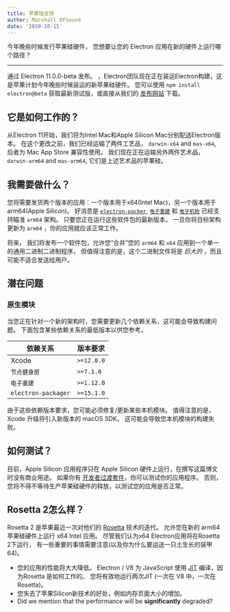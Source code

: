 ```yaml
---
title: 苹果硅支持
author: Marshall OfSound
date: '2020-10-15'
---
```


今年晚些时候发行苹果硅硬件， 您想要让您的 Electron 应用在新的硬件上运行哪个路径？

---

通过 Electron 11.0.0-beta 发布。 ，Electron团队现在正在装运Electron构建，这是苹果计划今年晚些时候装运的新苹果硅硬件。 您可以使用 `npm install electron@beta` 获取最新测试版，或直接从我们的 [发布网站](https://electronjs.org/releases/stable) 下载。

## 它是如何工作的？

从Electron 11开始，我们将为Intel Mac和Apple Silicon Mac分别配送Electron版本。 在这个更改之前，我们已经运输了两件工艺品， `darwin-x64` and `mas-x64`, 后者为 Mac App Store 兼容性使用。 我们现在正在运输另外两件艺术品， `darwin-arm64` and `mas-arm64`, 它们是上述艺术品的苹果硅。

## 我需要做什么？

您将需要发货两个版本的应用：一个版本用于x64(Intel Mac)，另一个版本用于arm64(Apple Silicon)。 好消息是 [`electron-packer`](https://github.com/electron/electron-packager/), [`电子重建`](https://github.com/electron/electron-rebuild/) 和 [`电子机枪`](https://github.com/electron-userland/electron-forge/) 已经支持瞄准 `arm64` 架构。 只要您正在运行这些软件包的最新版本， 一旦你将目标架构更新为 `arm64` ，你的应用就应该正常工作。

将来， 我们将发布一个软件包，允许您“合并”您的 `arm64` 和 `x64` 应用到一个单一的通用二进制二进制程序， 但值得注意的是，这个二进制文件将是 _巨大的_ ，而且可能不适合发送给用户。

## 潜在问题

### 原生模块

当您正在针对一个新的架构时，您需要更新几个依赖关系，这可能会导致构建问题。 下面包含某些依赖关系的最低版本以供您参考。

| 依赖关系                | 版本要求          |
| ------------------- | ------------- |
| Xcode               | `>=12.0.0` |
| `节点健身房`             | `>=7.1.0`  |
| `电子重建`              | `>=1.12.0` |
| `electron-packager` | `>=15.1.0` |

由于这些依赖版本要求，您可能必须修复/更新某些本机模块。  值得注意的是，Xcode 升级将引入新版本的 macOS SDK。 这可能会导致您本机模块的构建失败。


## 如何测试？

目前，Apple Silicon 应用程序只在 Apple Silicon 硬件上运行，在撰写这篇博文时没有商业用途。 如果你有 [开发者过渡套件](https://developer.apple.com/programs/universal/)，你可以测试你的应用程序。 否则，您将不得不等待生产苹果硅硬件的释放，以测试您的应用是否正常。

## Rosetta 2怎么样？

Rosetta 2 是苹果最近一次对他们的 [Rosetta](https://en.wikipedia.org/wiki/Rosetta_(software)) 技术的迭代。 允许您在新的 arm64 苹果硅硬件上运行 x64 Intel 应用。 尽管我们认为x64 Electron应用将在Rosetta 2下运行， 有一些重要的事情需要注意(以及你为什么要运送一只土生长的装甲64)。

* 您的应用的性能将大大降低。 Electron / V8 为 JavaScript 使用 [JIT](https://en.wikipedia.org/wiki/Just-in-time_compilation) 编译，因为Rosetta 是如何工作的。 您将有效地运行两次JIT (一次在 V8 中，一次在 Rosetta)。
* 您失去了苹果Silicon新技术的好处，例如内存页面大小的增加。
* Did we mention that the performance will be **significantly** degraded?
